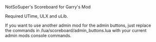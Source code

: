 NotSoSuper's Scoreboard for Garry's Mod

Required UTime, ULX and uLib.

If you want to use another admin mod for the admin buttons, just replace the commands in /lua/scoreboard/admin_buttons.lua with your current admin mods console commands.